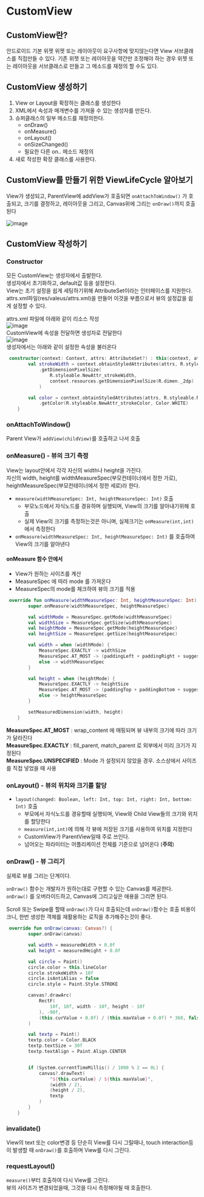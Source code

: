 # CustomView

## CustomView란?
안드로이드 기본 위젯 위젯 또는 레이아웃이 요구사항에 맞지않는다면 View 서브클래스를 직접만들 수 있다.
기존 위젯 또는 레이아웃을 약간만 조정해야 하는 경우 위젯 또는 레이아웃을 서브클래스로 만들고 그 메소드를 재정의 할 수도 있다.

## CustomView 생성하기
1. View or Layout을 확장하는 클래스를 생성한다
2. XML에서 속성과 매개변수를 가져올 수 있는 생성자를 만든다.
3. 슈퍼클래스의 일부 메소드를 재정의한다.
    - onDraw()
    - onMeasure()
    - onLayout()
    - onSizeChanged()
    - 필요한 다른 on.. 메소드 재정의
4. 새로 작성한 확장 클래스를 사용한다.


## CustomView를 만들기 위한 ViewLifeCycle 알아보기  
View가 생성되고, ParentView에 addView가 호출되면 `onAttachToWindow()` 가 호출되고, 크기를 결정하고, 레이아웃을 그리고, Canvas위에 그리는 `onDraw()`까지 호출된다  

![image](https://user-images.githubusercontent.com/39984656/120372413-20cd6b80-c352-11eb-89b1-b0c5cd654d69.png)


## CustomView 작성하기

### Constructor
모든 CustomView는 생성자에서 출발한다.  
생성자에서 초기화하고, default값 등을 설정한다.  
View는 초기 설정을 쉽게 세팅하기위해 AttributeSet이라는 인터페이스를 지원한다.  
attrs.xml파일(res/valeus/attrs.xml)을 만들어 이것을 부름으로서 뷰의 설정값을 쉽게 설정할 수 있다.  

attrs.xml 파일에 아래와 같이 리소스 작성  
![image](https://user-images.githubusercontent.com/39984656/120375570-eb2a8180-c355-11eb-96a0-7872b3c81c50.png)  
CustomView에 속성을 전달하면 생성자로 전달한다  
![image](https://user-images.githubusercontent.com/39984656/120375722-0f865e00-c356-11eb-916b-617e3d2e1f82.png)   
생성자에서는 아래와 같이 설정한 속성을 불러온다  
```kotlin
 constructor(context: Context, attrs: AttributeSet?) : this(context, attrs, 0){
        val strokeWidth = context.obtainStyledAttributes(attrs, R.styleable.NewAttr)
            .getDimensionPixelSize(
                R.styleable.NewAttr_strokeWidth,
                context.resources.getDimensionPixelSize(R.dimen._2dp)
            )

        val color = context.obtainStyledAttributes(attrs, R.styleable.NewAttr)
            .getColor(R.styleable.NewAttr_strokeColor, Color.WHITE)
    }
```

### onAttachToWindow() 
Parent View가 `addView(childView)`를 호출하고 나서 호출

### onMeasure() - 뷰의 크기 측정
View는 layout안에서 각각 자신의 width나 height을 가진다.  
자신의 width, height를 widthMeasureSpec(부모컨테이너에서 정한 가로), heightMeasureSpec(부모컨테이너에서 정한 세로)라 한다.

- `measure(widthMeasureSpec: Int, heightMeasureSpec: Int)` 호출
    - 부모노드에서 자식노드를 경유하며 실행되며, View의 크기를 알아내기위해 호출
    - 실제 View의 크기를 측정하는것은 아니며, 실제크기는 `onMeasure(int,int)`에서 측정한다
- `onMeasure(widthMeasureSpec: Int, heightMeasureSpec: Int)` 를 호출하여 View의 크기를 알아낸다

#### onMeasure 함수 안에서
- View가 원하는 사이즈를 계산
- MeasureSpec 에 따라 mode 를 가져온다
- MeasureSpec의 mode를 체크하여 뷰의 크기를 적용

```kotlin
 override fun onMeasure(widthMeasureSpec: Int, heightMeasureSpec: Int) {
        super.onMeasure(widthMeasureSpec, heightMeasureSpec)

        val widthMode = MeasureSpec.getMode(widthMeasureSpec)
        val widthSize = MeasureSpec.getSize(widthMeasureSpec)
        val heightMode = MeasureSpec.getMode(heightMeasureSpec)
        val heightSize = MeasureSpec.getSize(heightMeasureSpec)

        val width = when (widthMode) {
            MeasureSpec.EXACTLY -> widthSize
            MeasureSpec.AT_MOST -> (paddingLeft + paddingRight + suggestedMinimumWidth).coerceAtMost(widthSize)
            else -> widthMeasureSpec
        }

        val height = when (heightMode) {
            MeasureSpec.EXACTLY -> heightSize
            MeasureSpec.AT_MOST -> (paddingTop + paddingBottom + suggestedMinimumHeight).coerceAtMost(heightSize)
            else -> heightMeasureSpec
        }

        setMeasuredDimension(width, height)
    }
```

**MeasureSpec.AT_MOST** : wrap_content 에 매핑되며 뷰 내부의 크기에 따라 크기가 달라진다  
**MeasureSpec.EXACTLY** : fill_parent, match_parent 로 외부에서 미리 크기가 지정된다  
**MeasureSpec.UNSPECIFIED** : Mode 가 설정되지 않았을 경우. 소스상에서 사이즈를 직접 넣었을 때 사용  

### onLayout() - 뷰의 위치와 크기를 할당
- `layout(changed: Boolean, left: Int, top: Int, right: Int, bottom: Int)` 호출
    - 부모에서 자식노드를 경유할때 실행되며, View와 Child View들의 크기와 위치를 할당한다
    - `measure(int,int)`에 의해 각 뷰에 저장된 크기를 사용하여 위치를 지정한다
    - CustomView가 ParentView일때 주로 쓰인다.
    - 넘어오는 파라미터는 어플리케이션 전체를 기준으로 넘어온다 (**주의**)

### onDraw() - 뷰 그리기
실제로 뷰를 그리는 단계이다.  
  
`onDraw()` 함수는 개발자가 원하는대로 구현할 수 있는 Canvas를 제공한다.  
`onDraw()` 를 오버라이드하고, Canvas에 그리고싶은 애용을 그리면 된다.  
  
Scroll 또는 Swipe를 할때 `onDraw()`가 다시 호출되는데 
`onDraw()`함수는 호출 비용이 크니, 한번 생성한 객체를 재활용하는 로직을 추가해주는것이 좋다.  

```kotlin
 override fun onDraw(canvas: Canvas?) {
        super.onDraw(canvas)

        val width = measuredWidth + 0.0f
        val height = measuredHeight + 0.0f

        val circle = Paint()
        circle.color = this.lineColor
        circle.strokeWidth = 10f
        circle.isAntiAlias = false
        circle.style = Paint.Style.STROKE

        canvas?.drawArc(
            RectF(
                10f, 10f, width - 10f, height - 10f
            ), -90f,
            (this.curValue + 0.0f) / (this.maxValue + 0.0f) * 360, false, circle
        )

        val textp = Paint()
        textp.color = Color.BLACK
        textp.textSize = 30f
        textp.textAlign = Paint.Align.CENTER


        if (System.currentTimeMillis() / 1000 % 2 == 0L) {
            canvas?.drawText(
                "${this.curValue} / ${this.maxValue}",
                (width / 2),
                (height / 2),
                textp
            )
        }
    }
```

### invalidate()
View의 text 또는 color변경 등 단순히 View를 다시 그릴때나,
touch interaction등이 발생할 때 `onDraw()`를 호출하며 View를 다시 그린다.

### requestLayout()
`measure()`부터 호출하여 다시 View를 그린다.  
뷰의 사이즈가 변경되었을때, 그것을 다시 측정해야될 때 호출한다.